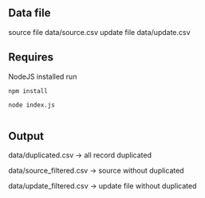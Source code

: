 ## Data file
source file data/source.csv
update file data/update.csv

## Requires
NodeJS installed
run 
```
npm install

node index.js


```

## Output

data/duplicated.csv -> all record duplicated

data/source_filtered.csv -> source without duplicated


data/update_filtered.csv -> update file without duplicated
